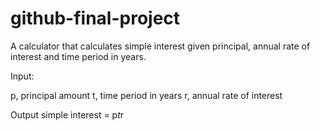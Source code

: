 # github-final-project
A calculator that calculates simple interest given principal, annual rate of interest and time period in years.

Input:

   p, principal amount
	t, time period in years
   r, annual rate of interest

Output
   simple interest = p*t*r
